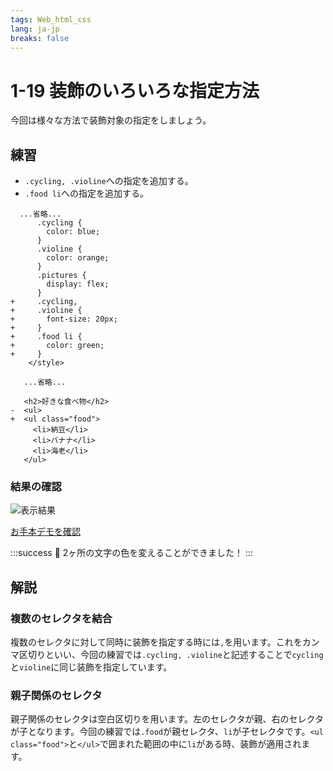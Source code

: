 ```yaml
---
tags: Web_html_css
lang: ja-jp
breaks: false
---
```


# 1-19 装飾のいろいろな指定方法

<!-- 目標 -->
今回は様々な方法で装飾対象の指定をしましょう。

## 練習

<!-- 指示 -->

 - `.cycling, .violine`への指定を追加する。
 - `.food li`への指定を追加する。

```diff=29
  ...省略...
      .cycling {
        color: blue;
      }
      .violine {
        color: orange;
      }
      .pictures {
        display: flex;
      }
+     .cycling,
+     .violine {
+       font-size: 20px;
+     }
+     .food li {
+       color: green;
+     }
    </style>

   ...省略...

   <h2>好きな食べ物</h2>
-  <ul>
+  <ul class="food">
     <li>納豆</li>
     <li>バナナ</li>
     <li>海老</li>
   </ul>

```

### 結果の確認

<!-- 結果画像 -->
![表示結果](https://uec-programming.github.io/basic_training/web-sample/img/demo1-19.png)
<!-- お手本リンク -->
[お手本デモを確認](https://uec-programming.github.io/basic_training/web-sample/demo1-19.html "デモ")

<!-- お祝い -->
:::success
:tada: 2ヶ所の文字の色を変えることができました！
:::


## 解説

### 複数のセレクタを結合
複数のセレクタに対して同時に装飾を指定する時には`,`を用います。これをカンマ区切りといい、今回の練習では`.cycling, .violine`と記述することで`cycling`と`violine`に同じ装飾を指定しています。
<!-- カンマ区切り -->

### 親子関係のセレクタ
親子関係のセレクタは空白区切りを用います。左のセレクタが親、右のセレクタが子となります。今回の練習では`.food`が親セレクタ、`li`が子セレクタです。`<ul class="food">`と`</ul>`で囲まれた範囲の中に`li`がある時、装飾が適用されます。
<!-- 結合子 -->
